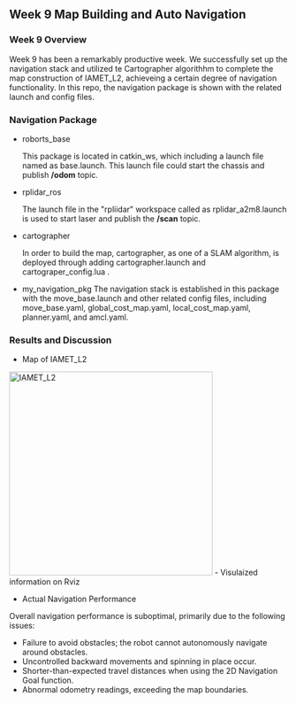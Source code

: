 ## Week 9 Map Building and Auto Navigation
### Week 9 Overview
Week 9 has been a remarkably productive week. We successfully set up the navigation stack and utilized te Cartographer algorithhm to complete the map construction of IAMET_L2, achieveing a certain degree of navigation functionality.
In this repo, the navigation package is shown with the related launch and config files.
### Navigation Package
- roborts_base
  
   This package is located in catkin_ws, which including a launch file named as base.launch. This launch file could start the chassis and publish **/odom** topic.
- rplidar_ros

  The launch file in the "rpliidar" workspace called as rplidar_a2m8.launch is used to start laser and publish the **/scan** topic.
- cartographer

  In order to build the map, cartographer, as one of a SLAM algorithm, is deployed through adding cartographer.launch  and cartograper_config.lua . 
- my_navigation_pkg
  The navigation stack is established in this package with the  move_base.launch and other related config files, including move_base.yaml, global_cost_map.yaml, local_cost_map.yaml, planner.yaml, and amcl.yaml.
### Results and Discussion
- Map of IAMET_L2

<img width="368" alt="IAMET_L2" src="https://github.com/user-attachments/assets/3e547688-7fc5-4ac4-8087-740828c8a877">
- Visulaized information on Rviz


- Actual Navigation Performance 

Overall navigation performance is suboptimal, primarily due to the following issues:

 - Failure to avoid obstacles; the robot cannot autonomously navigate around obstacles.
 - Uncontrolled backward movements and spinning in place occur.
 - Shorter-than-expected travel distances when using the 2D Navigation Goal function.
 - Abnormal odometry readings, exceeding the map boundaries.





